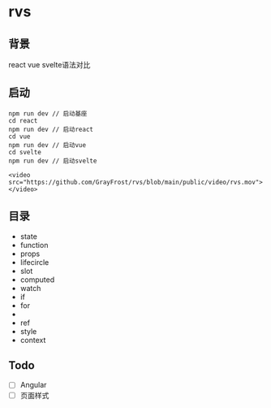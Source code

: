 # rvs

## 背景

react vue svelte语法对比

## 启动

```
npm run dev // 启动基座
cd react
npm run dev // 启动react
cd vue
npm run dev // 启动vue
cd svelte
npm run dev // 启动svelte
```

`<video src="https://github.com/GrayFrost/rvs/blob/main/public/video/rvs.mov"></video>`

## 目录

* state
* function
* props
* lifecircle
* slot
* computed
* watch
* if
* for
* 
* ref
* style
* context

## Todo

- [ ] Angular
- [ ] 页面样式
